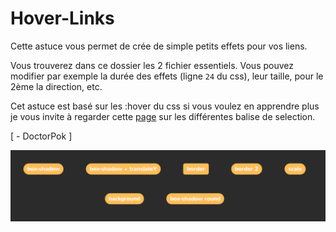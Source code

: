 # Hover-Links

Cette astuce vous permet de crée de simple petits effets pour vos liens.

Vous trouverez dans ce dossier les 2 fichier essentiels. Vous pouvez modifier par exemple la durée des effets (ligne `24` du css), leur taille, pour le 2ème la direction, etc.

Cet astuce est basé sur les :hover du css si vous voulez en apprendre plus je vous invite à regarder cette [page](https://www.w3schools.com/cssref/sel_hover.asp) sur les différentes balise de selection.

[ - DoctorPok ]

<div align="center">
  <img src="https://github.com/DoctorPok42/Astuces-Web/blob/main/IMG/Hover-Links.PNG">
</div>
